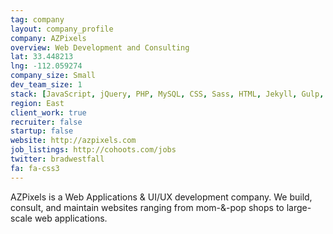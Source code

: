 ```yaml
---
tag: company
layout: company_profile
company: AZPixels
overview: Web Development and Consulting
lat: 33.448213
lng: -112.059274
company_size: Small
dev_team_size: 1
stack: [JavaScript, jQuery, PHP, MySQL, CSS, Sass, HTML, Jekyll, Gulp, Grunt]
region: East
client_work: true
recruiter: false
startup: false
website: http://azpixels.com
job_listings: http://cohoots.com/jobs
twitter: bradwestfall
fa: fa-css3
---
```


AZPixels is a Web Applications & UI/UX development company. We build, consult, and maintain websites ranging from mom-&-pop shops to large-scale web applications.
